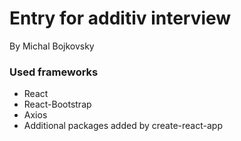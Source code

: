 # Entry for additiv interview


By Michal Bojkovsky

### Used frameworks

- React
- React-Bootstrap
- Axios
- Additional packages added by create-react-app
